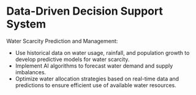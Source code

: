# Data-Driven Decision Support System 
Water Scarcity Prediction and Management:
   * Use historical data on water usage, rainfall, and population growth to develop predictive models for water scarcity.
   * Implement AI algorithms to forecast water demand and supply imbalances.
   * Optimize water allocation strategies based on real-time data and predictions to ensure efficient use of available water resources.
